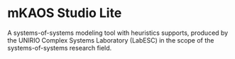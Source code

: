 # mKAOS Studio Lite
A systems-of-systems modeling tool with heuristics supports, produced by the UNIRIO Complex Systems Laboratory (LabESC) in the scope of the systems-of-systems research field.
